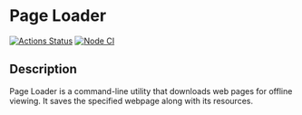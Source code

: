 # Page Loader

[![Actions Status](https://github.com/Alex-korr/backend-project-4/actions/workflows/hexlet-check.yml/badge.svg)](https://github.com/Alex-korr/backend-project-4/actions)
[![Node CI](https://github.com/Alex-korr/backend-project-4/actions/workflows/nodejs.yml/badge.svg)](https://github.com/Alex-korr/backend-project-4/actions)

## Description

Page Loader is a command-line utility that downloads web pages for offline viewing. It saves the specified webpage along with its resources.